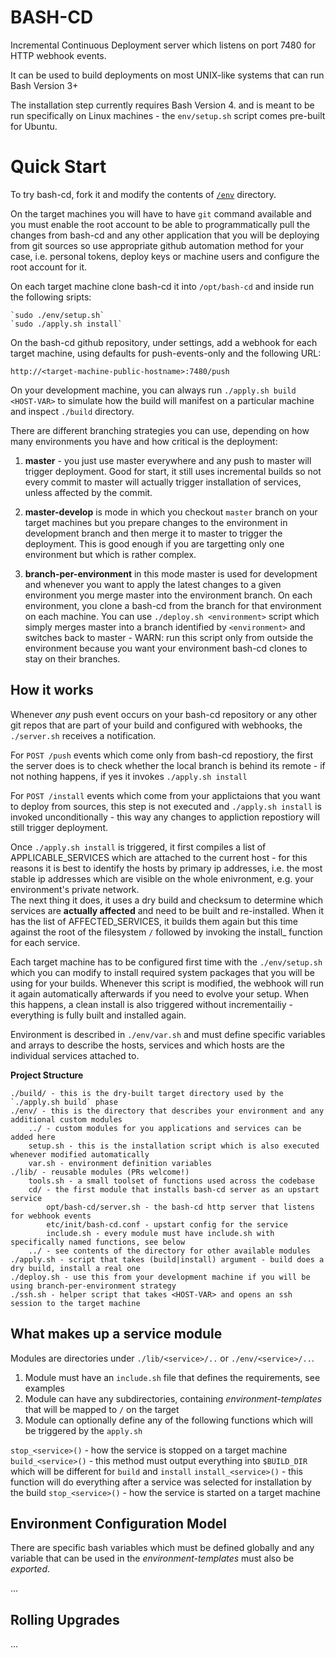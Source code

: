 # BASH-CD

Incremental Continuous Deployment server which listens on port 7480 for HTTP webhook events.

It can be used to build deployments on most UNIX-like systems that can run Bash Version 3+ 

The installation step currently requires Bash Version 4. and is meant to be run specifically 
on Linux machines - the `env/setup.sh` script comes pre-built for Ubuntu. 


# Quick Start 
 
To try bash-cd, fork it and modify the contents of [`/env`](env) directory.

On the target machines you will have to have `git` command available and you must enable the root account
to be able to programmatically pull the changes from bash-cd and any other application that you will be 
deploying from git sources so use appropriate github automation method for your case, i.e. personal tokens, 
deploy keys or machine users and configure the root account for it. 

On each target machine clone bash-cd it into `/opt/bash-cd` and inside run the following sripts: 
 
    `sudo ./env/setup.sh`
    `sudo ./apply.sh install`
    
On the bash-cd github repository, under settings, add a webhook for each target machine, using
defaults for push-events-only and the following URL:

    http://<target-machine-public-hostname>:7480/push

On your development machine, you can always run `./apply.sh build <HOST-VAR>` to simulate how the build will
manifest on a particular machine and inspect `./build` directory. 

There are different branching strategies you can use, depending on how many environments you have and how
critical is the deployment:

1. **master** - you just use master everywhere and any push to master will trigger deployment.
    Good for start, it still uses incremental builds so not every commit to master will actually trigger
    installation of services, unless affected by the commit.
     
2. **master-develop** is mode in which you checkout `master` branch on your target machines but you prepare
    changes to the environment in development branch and then merge it to master to trigger the deployment.
    This is good enough if you are targetting only one environment but which is rather complex.

3. **branch-per-environment** in this mode master is used for development and whenever you want to apply
    the latest changes to a given environment you merge master into the environment branch. 
    On each environment, you clone a bash-cd from the branch for that environment on each machine.
    You can use `./deploy.sh <environment>` script which simply merges master into a branch identified by `<environment>`
    and switches back to master - WARN: run this script only from outside the environment because you want
    your environment bash-cd clones to stay on their branches.

## How it works

Whenever _any_ push event occurs on your bash-cd repository or any other git repos that are part of your build
and configured with webhooks, the `./server.sh` receives a notification.


For `POST /push` events which come only from bash-cd repostiory, the first the server does is to check whether the local 
branch is behind its remote - if not nothing happens, if yes it invokes `./apply.sh install`

For `POST /install` events which come from your applictaions that you want to deploy from sources, this step is 
not executed and `./apply.sh install` is invoked unconditionally - this way any changes to appliction repostiory
will still trigger deployment.

Once `./apply.sh install` is triggered, it first compiles a list of APPLICABLE_SERVICES which are attached to the 
current host - for this reasons it is best to identify the hosts by primary ip addresses, i.e. the most stable
ip addresses which are visible on the whole enivronment, e.g. your environment's private network.  
The next thing it does, it uses a dry build and checksum to determine which services are __actually affected__
and need to be built and re-installed. When it has the list of AFFECTED_SERVICES, it  builds them again but 
this time against the root of the filesystem `/` followed by invoking the install_ function for each service.

Each target machine has to be configured first time with the `./env/setup.sh` which you can modify to install 
required system packages that you will be using for your builds. Whenever this script is modified, the webhook
will run it again automatically afterwards if you need to evolve your setup. When this happens, a clean install
is also triggered without incrementailiy - everything is fully built and installed again.

Environment is described in `./env/var.sh` and must define specific variables and arrays to describe the hosts,
 services and which hosts are the individual services attached to. 

**Project Structure**

    ./build/ - this is the dry-built target directory used by the `./apply.sh build` phase
    ./env/ - this is the directory that describes your environment and any additional custom modules
        ../ - custom modules for you applications and services can be added here 
        setup.sh - this is the installation script which is also executed whenever modified automatically
        var.sh - environment definition variables
    ./lib/ - reusable modules (PRs welcome!)
        tools.sh - a small toolset of functions used across the codebase 
        cd/ - the first module that installs bash-cd server as an upstart service
            opt/bash-cd/server.sh - the bash-cd http server that listens for webhook events
            etc/init/bash-cd.conf - upstart config for the service
            include.sh - every module must have include.sh with specifically named functions, see below
        ../ - see contents of the directory for other available modules
    ./apply.sh - script that takes (build|install) argument - build does a dry build, install a real one
    ./deploy.sh - use this from your development machine if you will be using branch-per-environment strategy
    ./ssh.sh - helper script that takes <HOST-VAR> and opens an ssh session to the target machine


## What makes up a service module

Modules are directories under `./lib/<service>/..` or `./env/<service>/..`. 
1. Module must have an `include.sh` file that defines the requirements, see examples
2. Module can have any subdirectories, containing *environment-templates* that will be mapped to `/` on the target
3. Module can optionally define any of the following functions which will be triggered by the `apply.sh`

`stop_<service>()` - how the service is stopped on a target machine
`build_<service>()` - this method must output everything into `$BUILD_DIR` which will be different for `build` and `install` 
`install_<service>()` - this function will do everything after a service was selected for installation by the build
`stop_<service>()` - how the service is started on a target machine

## Environment Configuration Model

There are specific bash variables which must be defined globally and any variable that can be used in the 
*environment-templates* must also be *exported*. 

...

## Rolling Upgrades

...